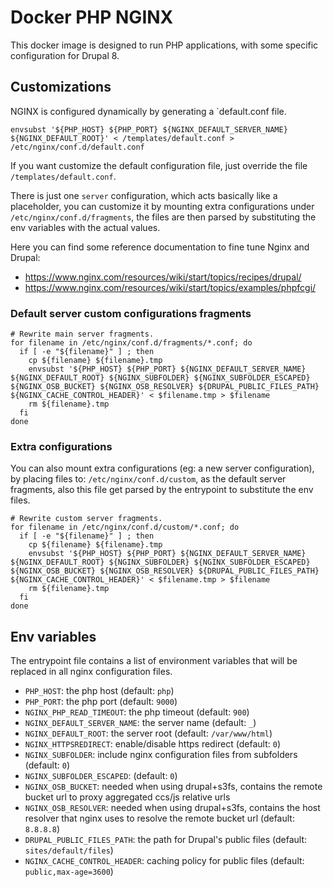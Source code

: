 # Docker PHP NGINX

This docker image is designed to run PHP applications, with some
specific configuration for Drupal 8.

## Customizations

NGINX is configured dynamically by generating a `default.conf file.

```
envsubst '${PHP_HOST} ${PHP_PORT} ${NGINX_DEFAULT_SERVER_NAME} ${NGINX_DEFAULT_ROOT}' < /templates/default.conf > /etc/nginx/conf.d/default.conf
```

If you want customize the default configuration file, just override the file `/templates/default.conf`.

There is just one `server` configuration, which acts basically like a placeholder, you can customize it
by mounting extra configurations under `/etc/nginx/conf.d/fragments`, the files are then parsed by
substituting the env variables with the actual values.

Here you can find some reference documentation to fine tune Nginx and Drupal:

* https://www.nginx.com/resources/wiki/start/topics/recipes/drupal/
* https://www.nginx.com/resources/wiki/start/topics/examples/phpfcgi/


### Default server custom configurations fragments

```
# Rewrite main server fragments.
for filename in /etc/nginx/conf.d/fragments/*.conf; do
  if [ -e "${filename}" ] ; then
    cp ${filename} ${filename}.tmp
    envsubst '${PHP_HOST} ${PHP_PORT} ${NGINX_DEFAULT_SERVER_NAME} ${NGINX_DEFAULT_ROOT} ${NGINX_SUBFOLDER} ${NGINX_SUBFOLDER_ESCAPED} ${NGINX_OSB_BUCKET} ${NGINX_OSB_RESOLVER} ${DRUPAL_PUBLIC_FILES_PATH} ${NGINX_CACHE_CONTROL_HEADER}' < $filename.tmp > $filename
    rm ${filename}.tmp
  fi
done
```

### Extra configurations

You can also mount extra configurations (eg: a new server configuration), by placing files to: `/etc/nginx/conf.d/custom`, as
the default server fragments, also this file get parsed by the entrypoint to substitute the env files.

```
# Rewrite custom server fragments.
for filename in /etc/nginx/conf.d/custom/*.conf; do
  if [ -e "${filename}" ] ; then
    cp ${filename} ${filename}.tmp
    envsubst '${PHP_HOST} ${PHP_PORT} ${NGINX_DEFAULT_SERVER_NAME} ${NGINX_DEFAULT_ROOT} ${NGINX_SUBFOLDER} ${NGINX_SUBFOLDER_ESCAPED} ${NGINX_OSB_BUCKET} ${NGINX_OSB_RESOLVER} ${DRUPAL_PUBLIC_FILES_PATH} ${NGINX_CACHE_CONTROL_HEADER}' < $filename.tmp > $filename
    rm ${filename}.tmp
  fi
done
```

## Env variables

The entrypoint file contains a list of environment variables that will be replaced in all nginx configuration files.

* `PHP_HOST`: the php host (default: `php`)
* `PHP_PORT`: the php port (default: `9000`)
* `NGINX_PHP_READ_TIMEOUT`: the php timeout (default: `900`)
* `NGINX_DEFAULT_SERVER_NAME`: the server name (default: `_`)
* `NGINX_DEFAULT_ROOT`: the server root (default: `/var/www/html`)
* `NGINX_HTTPSREDIRECT`: enable/disable https redirect (default: `0`)
* `NGINX_SUBFOLDER`: include nginx configuration files from subfolders (default: `0`)
* `NGINX_SUBFOLDER_ESCAPED`: (default: `0`)
* `NGINX_OSB_BUCKET`: needed when using drupal+s3fs, contains the remote bucket url to proxy aggregated ccs/js relative urls
* `NGINX_OSB_RESOLVER`: needed when using drupal+s3fs, contains the host resolver that nginx uses to resolve the remote bucket url (default: `8.8.8.8`)
* `DRUPAL_PUBLIC_FILES_PATH`: the path for Drupal's public files (default: `sites/default/files`)
* `NGINX_CACHE_CONTROL_HEADER`: caching policy for public files (default: `public,max-age=3600`)
